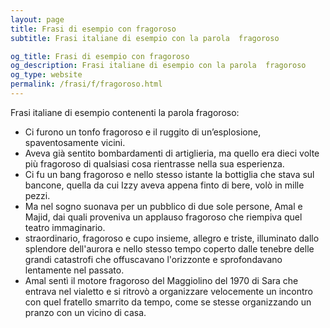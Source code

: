 ```yaml
---
layout: page
title: Frasi di esempio con fragoroso 
subtitle: Frasi italiane di esempio con la parola  fragoroso

og_title: Frasi di esempio con fragoroso 
og_description: Frasi italiane di esempio con la parola  fragoroso
og_type: website
permalink: /frasi/f/fragoroso.html
---
```


Frasi italiane di esempio contenenti la parola fragoroso:


- Ci furono un tonfo fragoroso e il ruggito di un’esplosione, spaventosamente vicini.
- Aveva già sentito bombardamenti di artiglieria, ma quello era dieci volte più fragoroso di qualsiasi cosa rientrasse nella sua esperienza.
- Ci fu un bang fragoroso e nello stesso istante la bottiglia che stava sul bancone, quella da cui Izzy aveva appena finto di bere, volò in mille pezzi.
- Ma nel sogno suonava per un pubblico di due sole persone, Amal e Majid, dai quali proveniva un applauso fragoroso che riempiva quel teatro immaginario.
- straordinario, fragoroso e cupo insieme, allegro e triste, illuminato dallo splendore dell'aurora e nello stesso tempo coperto dalle tenebre delle grandi catastrofi che offuscavano l'orizzonte e sprofondavano lentamente nel passato.
- Amal sentì il motore fragoroso del Maggiolino del 1970 di Sara che entrava nel vialetto e si ritrovò a organizzare velocemente un incontro con quel fratello smarrito da tempo, come se stesse organizzando un pranzo con un vicino di casa.
